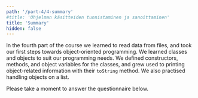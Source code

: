 ```yaml
---
path: '/part-4/4-summary'
#title: 'Ohjelman käsitteiden tunnistaminen ja sanoittaminen'
title: 'Summary'
hidden: false
---
```


<!-- TODO: onko ok otsikko?
TODO: kirjoita uudestaan, pääteemana ohjelman käsittelemien käsitteiden sanoittaminen -->


<!-- Neljännessä osassa tutustuttiin tiedon lukemiseen tiedostosta ja otettiin ensimmäiset askeleet olio-ohjelmoinnin pariin. Loimme luokkia ja olioita. Määrittelimme luokille konstruktorit, metodit ja oliomuuttujat, ja opettelimme tulostamaan olioihin liittyviä tietoja olion `toString`-metodilla. Harjoittelimme myös listalla olevien olioiden käsittelyä. -->

In the fourth part of the course we learned to read data from files, and took our first steps towards object-oriented programming. We learned classes and objects to suit our programming needs. We defined constructors, methods, and object variables for the classes, and grew used to printing object-related information with their `toString` method. We also practised handling objects on a list.

<!-- TODO: yhteenveto osan relevanteista opeista -->

<!-- Vastaa vielä alla olevaan kyselyyn. -->

Please take a moment to answer the questionnaire below.

<quiz id="48cece29-0c0c-5f24-a384-66fda76a69ac"></quiz>
